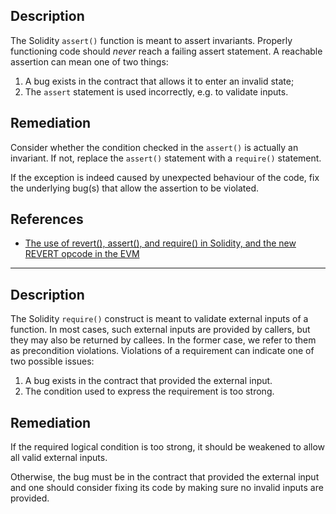 ## Description

The Solidity `assert()` function is meant to assert invariants. Properly functioning code should _never_ reach a failing assert statement. A reachable assertion can mean one of two things:

1. A bug exists in the contract that allows it to enter an invalid state;
2. The `assert` statement is used incorrectly, e.g. to validate inputs.

## Remediation

Consider whether the condition checked in the `assert()` is actually an invariant. If not, replace the `assert()` statement with a `require()` statement.

If the exception is indeed caused by unexpected behaviour of the code, fix the underlying bug(s) that allow the assertion to be violated.

## References

- [The use of revert(), assert(), and require() in Solidity, and the new REVERT opcode in the EVM](https://media.consensys.net/when-to-use-revert-assert-and-require-in-solidity-61fb2c0e5a57)
****
## Description

The Solidity `require()` construct is meant to validate external inputs of a function. In most cases, such external inputs are provided by callers, but they may also be returned by callees. In the former case, we refer to them as precondition violations. Violations of a requirement can indicate one of two possible issues:

1. A bug exists in the contract that provided the external input.
2. The condition used to express the requirement is too strong.

## Remediation

If the required logical condition is too strong, it should be weakened to allow all valid external inputs.

Otherwise, the bug must be in the contract that provided the external input and one should consider fixing its code by making sure no invalid inputs are provided.